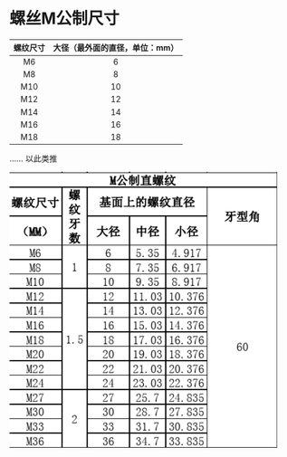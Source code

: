 # 螺丝M公制尺寸

|螺纹尺寸|大径（最外面的直径，单位：mm）|
|:--:|:--:|
|M6|6|
|M8|8|
|M10|10|
|M12|12|
|M14|14|
|M16|16|
|M18|18|

……
以此类推

![](./asset/nuts.png)
